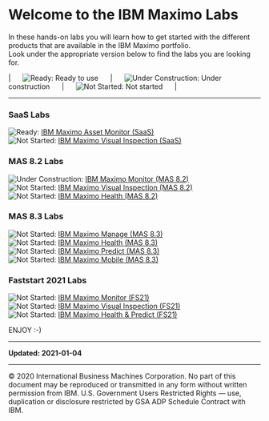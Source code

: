# Welcome to the IBM Maximo Labs

In these hands-on labs you will learn how to get started with the different products that are available in the IBM Maximo portfolio.<br>
Look under the appropriate version below to find the labs you are looking for.

|&nbsp;&nbsp;&nbsp;&nbsp;&nbsp; ![Ready: ](/img/ready.png) Ready to use &nbsp;&nbsp;&nbsp;&nbsp;&nbsp;|&nbsp;&nbsp;&nbsp;&nbsp;&nbsp; ![Under Construction: ](/img/under_construction.png) Under construction &nbsp;&nbsp;&nbsp;&nbsp;&nbsp;|&nbsp;&nbsp;&nbsp;&nbsp;&nbsp; ![Not Started: ](/img/not_started.png) Not started &nbsp;&nbsp;&nbsp;&nbsp;&nbsp;|  

---
### SaaS Labs
![Ready: ](/img/ready.png) [IBM Maximo Asset Monitor (SaaS)](/monitor_saas/)  
![Not Started: ](/img/not_started.png) [IBM Maximo Visual Inspection (SaaS)](/mvi_saas/)  


### MAS 8.2 Labs
![Under Construction: ](/img/under_construction.png) [IBM Maximo Monitor (MAS 8.2)](/monitor_8.2/)  
![Not Started: ](/img/not_started.png) [IBM Maximo Visual Inspection (MAS 8.2)](/mvi_8.2/)  
![Not Started: ](/img/not_started.png) [IBM Maximo Health (MAS 8.2)](/health_8.2/)  

### MAS 8.3 Labs
![Not Started: ](/img/not_started.png) [IBM Maximo Manage (MAS 8.3)](/manage_8.3/)  
![Not Started: ](/img/not_started.png) [IBM Maximo Health (MAS 8.3)](/healt_8.3/)  
![Not Started: ](/img/not_started.png) [IBM Maximo Predict (MAS 8.3)](/predict_8.3/)  
![Not Started: ](/img/not_started.png) [IBM Maximo Mobile (MAS 8.3)](/mobile_8.3/)  

### Faststart 2021 Labs

![Not Started: ](/img/not_started.png) [IBM Maximo Monitor (FS21)](/monitor_fs21/)  
![Not Started: ](/img/not_started.png) [IBM Maximo Visual Inspection (FS21)](/mvi_fs21/)  
![Not Started: ](/img/not_started.png) [IBM Maximo Health & Predict (FS21)](/health-predict_fs21/)  


ENJOY :-)

---

**Updated: 2021-01-04**

---
© 2020 International Business Machines Corporation.  No part of this document may be reproduced or transmitted in any 
form without written permission from IBM.  U.S. Government Users Restricted Rights — use, duplication or disclosure 
restricted by GSA ADP Schedule Contract with IBM.
